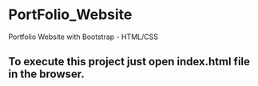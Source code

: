 # PortFolio_Website
Portfolio Website with Bootstrap - HTML/CSS

## To execute this project just open index.html file in the browser.
